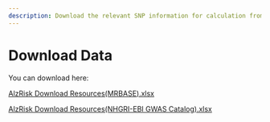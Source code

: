 ```yaml
---
description: Download the relevant SNP information for calculation from here.
---
```


# Download Data

You can download here:

[AlzRisk Download Resources\(MRBASE\).xlsx](https://github.com/SDBMC/RiskFactors2AD/raw/master/AlzRisk%20Download%20Resources%28MRBASE%29.xlsx)

[AlzRisk Download Resources\(NHGRI-EBI GWAS Catalog\).xlsx](https://github.com/SDBMC/RiskFactors2AD/raw/master/AlzRisk%20Download%20Resources%28NHGRI-EBI%20GWAS%20Catalog%29.xlsx)



   







